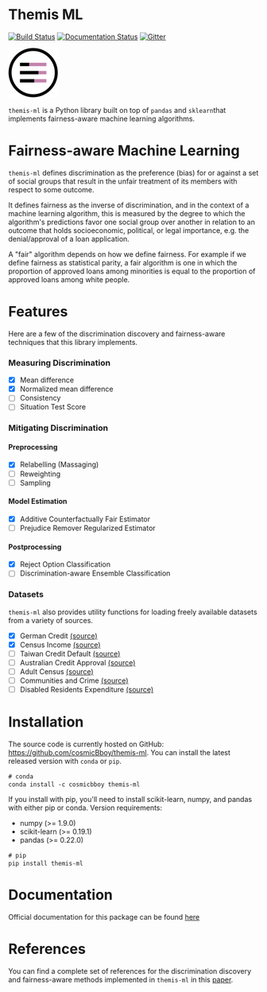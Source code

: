 # Themis ML

[![Build Status](https://travis-ci.org/cosmicBboy/themis-ml.svg?branch=master)](https://travis-ci.org/cosmicBboy/themis-ml)
[![Documentation Status](https://readthedocs.org/projects/themis-ml/badge/?version=latest)](http://themis-ml.readthedocs.io/en/latest/?badge=latest)
[![Gitter](https://img.shields.io/gitter/room/DAVFoundation/DAV-Contributors.svg?style=flat-square)](https://gitter.im/themis-ml/Lobby)

<img src="static/themis-ml-logo.svg" width="100" height="100">

`themis-ml` is a Python library built on top of `pandas` and `sklearn`that
implements fairness-aware machine learning algorithms.

# Fairness-aware Machine Learning

`themis-ml` defines discrimination as the preference (bias) for or against a
set of social groups that result in the unfair treatment of its members with
respect to some outcome.

It defines fairness as the inverse of discrimination, and in the context of a
machine learning algorithm, this is measured by the degree to which the
algorithm's predictions favor one social group over another in relation to an
outcome that holds socioeconomic, political, or legal importance, e.g. the
denial/approval of a loan application.

A "fair" algorithm depends on how we define fairness. For example if we define
fairness as statistical parity, a fair algorithm is one in which the proportion
of approved loans among minorities is equal to the proportion of approved loans
among white people.

# Features

Here are a few of the discrimination discovery and fairness-aware techniques
that this library implements.

### Measuring Discrimination

- [X] Mean difference
- [X] Normalized mean difference
- [ ] Consistency
- [ ] Situation Test Score

### Mitigating Discrimination

#### Preprocessing

- [X] Relabelling (Massaging)
- [ ] Reweighting
- [ ] Sampling

#### Model Estimation

- [X] Additive Counterfactually Fair Estimator
- [ ] Prejudice Remover Regularized Estimator

#### Postprocessing

- [X] Reject Option Classification
- [ ] Discrimination-aware Ensemble Classification

### Datasets

`themis-ml` also provides utility functions for loading freely available
datasets from a variety of sources.

- [X] German Credit [(source)][german-credit]
- [X] Census Income [(source)][census-income]
- [ ] Taiwan Credit Default [(source)][taiwan-credit]
- [ ] Australian Credit Approval [(source)][australian-credit]
- [ ] Adult Census [(source)][adult-census]
- [ ] Communities and Crime [(source)][communities-crime]
- [ ] Disabled Residents Expenditure [(source)][disabled-expenditure]

# Installation

The source code is currently hosted on GitHub: https://github.com/cosmicBboy/themis-ml.
You can install the latest released version with `conda` or `pip`.

```
# conda
conda install -c cosmicbboy themis-ml
```

If you install with pip, you'll need to install scikit-learn, numpy, and pandas
with either pip or conda. Version requirements:

- numpy (>= 1.9.0)
- scikit-learn (>= 0.19.1)
- pandas (>= 0.22.0)

```
# pip
pip install themis-ml
```

# Documentation

Official documentation for this package can be found [here][docs]

# References

You can find a complete set of references for the discrimination discovery and
fairness-aware methods implemented in `themis-ml` in this [paper](paper/main.pdf).

[german-credit]: https://archive.ics.uci.edu/ml/datasets/statlog+(german+credit+data)
[taiwan-credit]: https://archive.ics.uci.edu/ml/datasets/default+of+credit+card+clients
[australian-credit]: https://archive.ics.uci.edu/ml/datasets/Statlog+%28Australian+Credit+Approval%29
[adult-census]: https://archive.ics.uci.edu/ml/datasets/Adult
[census-income]: https://archive.ics.uci.edu/ml/datasets/Census-Income+%28KDD%29
[communities-crime]: https://archive.ics.uci.edu/ml/datasets/Communities+and+Crime
[disabled-expenditure]: http://ww2.amstat.org/publications/jse/v22n1/mickel.pdf
[docs]: http://themis-ml.readthedocs.io/en/latest/
